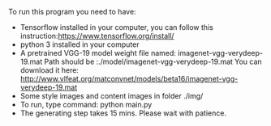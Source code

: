 To run this program you need to have:
 - Tensorflow installed in your computer, you can follow this instruction:https://www.tensorflow.org/install/
 - python 3 installed in your computer
 - A pretrained VGG-19 model weight file named: imagenet-vgg-verydeep-19.mat Path should be :./model/imagenet-vgg-verydeep-19.mat
   You can download it here: http://www.vlfeat.org/matconvnet/models/beta16/imagenet-vgg-verydeep-19.mat
 - Some style images and content images in folder ./img/
 - To run, type command: python main.py
 - The generating step takes 15 mins. Please wait with patience.
